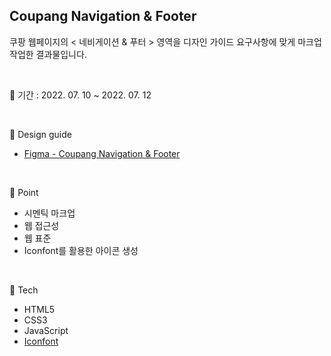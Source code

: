 ## Coupang Navigation & Footer
쿠팡 웹페이지의 < 네비게이션 & 푸터 > 영역을 디자인 가이드 요구사항에 맞게 마크업 작업한 결과물입니다.

<br/>

📅 기간 : 2022. 07. 10 ~ 2022. 07. 12

<br/>

🎨  Design guide

* [Figma - Coupang Navigation & Footer](https://www.figma.com/file/NwDoqNQMgyWlaMcIaNAteU/Zerobase-html%2Fcss05-Navigation_Footer)

<br/>

📌 Point

* 시멘틱 마크업
* 웹 접근성
* 웹 표준
* Iconfont를 활용한 아이콘 생성

<br/>

🔨 Tech

* HTML5
* CSS3
* JavaScript
* [Iconfont](https://icomoon.io/app/#/select)

<br/>
<br/>
